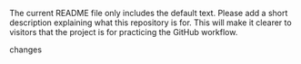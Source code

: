 The current README file only includes the default text.
Please add a short description explaining what this repository is for.
This will make it clearer to visitors that the project is for practicing the GitHub workflow.


changes
